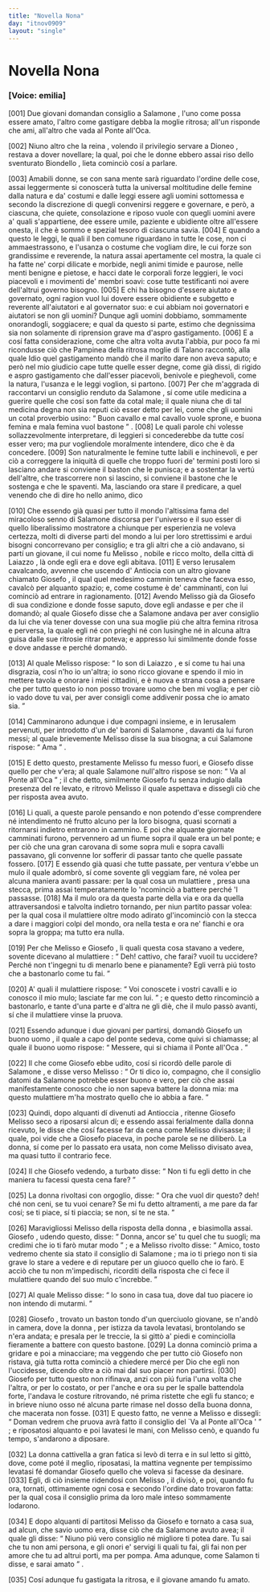 ```yaml
---
title: "Novella Nona"
day: "itnov0909"
layout: "single"
---
```

<div id="nov0909" type="novella" who="emilia">
 <h1>
  Novella Nona
 </h1>
 <p>
  <h3>
   [Voice: emilia]
  </h3>
 </p>
 <argument>
  <p>
   <a name="p09090001">
    [001]
   </a>
   Due giovani domandan consiglio a
   <name persref="salomone" type="person">
    Salamone
   </name>
   , l'uno come possa essere amato, l'altro come gastigare debba la moglie ritrosa; all'un risponde che ami, all'altro che vada al
   <name placeref="ponteoca" type="place">
    Ponte all'Oca.
   </name>
  </p>
 </argument>
 <div3 type="commentary" who="author">
  <p>
   <a name="p09090002">
    [002]
   </a>
   Niuno altro che
   <name persref="emilia" type="person">
    la reina
   </name>
   , volendo il privilegio servare a
   <name persref="dioneo" type="person">
    Dioneo
   </name>
   , restava a dover novellare; la qual, poi che le donne ebbero assai riso dello sventurato
   <name persref="biondello" type="person">
    Biondello
   </name>
   , lieta cominci&ograve; cos&iacute; a parlare.
  </p>
 </div3>
 <div3 type="commentary" who="emilia">
  <p>
   <a name="p09090003">
    [003]
   </a>
   Amabili donne, se con sana mente sar&agrave; riguardato l'ordine delle cose, assai leggermente si conoscer&agrave; tutta la universal moltitudine delle femine dalla natura e da' costumi e dalle leggi essere agli uomini sottomessa e secondo la discrezione di quegli convenirsi reggere e governare, e per&ograve;, a ciascuna, che quiete, consolazione e riposo vuole con quegli uomini avere a' quali s'appartiene, dee essere umile, paziente e ubidiente oltre all'essere onesta, il che &egrave; sommo e spezial tesoro di ciascuna savia.
   <a name="p09090004">
    [004]
   </a>
   E quando a questo le leggi, le quali il ben comune riguardano in tutte le cose, non ci ammaestrassono, e l'usanza o costume che vogliam dire, le cui forze son grandissime e reverende, la natura assai apertamente cel mostra, la quale ci ha fatte ne' corpi dilicate e morbide, negli animi timide e paurose, nelle menti benigne e pietose, e hacci date le corporali forze leggieri, le voci piacevoli e i movimenti de' membri soavi: cose tutte testificanti noi avere dell'altrui governo bisogno.
   <a name="p09090005">
    [005]
   </a>
   E chi ha bisogno d'essere aiutato e governato, ogni ragion vuol lui dovere essere obidiente e subgetto e reverente all'aiutatori e al governator suo: e cui abbiam noi governatori e aiutatori se non gli uomini? Dunque agli uomini dobbiamo, sommamente onorandogli, soggiacere; e qual da questo si parte, estimo che degnissima sia non solamente di riprension grave ma d'aspro gastigamento.
   <a name="p09090006">
    [006]
   </a>
   E a cos&iacute; fatta considerazione, come che altra volta avuta l'abbia, pur poco fa mi ricondusse ci&ograve; che
   <name persref="pampinea" type="person">
    Pampinea
   </name>
   della ritrosa moglie di
   <name persref="talano" type="person">
    Talano
   </name>
   raccont&ograve;, alla quale Idio quel gastigamento mand&ograve; che il marito dare non aveva saputo; e per&ograve; nel mio giudicio cape tutte quelle esser degne, come gi&agrave; dissi, di rigido e aspro gastigamento che dall'esser piacevoli, benivole e pieghevoli, come la natura, l'usanza e le leggi voglion, si partono.
   <a name="p09090007">
    [007]
   </a>
   Per che m'aggrada di raccontarvi un consiglio renduto da
   <name persref="salomone" type="person">
    Salamone
   </name>
   , s&iacute; come utile medicina a guerire quelle che cos&iacute; son fatte da cotal male; il quale niuna che di tal medicina degna non sia reputi ci&ograve; esser detto per lei, come che gli uomini un cotal proverbio usino:
   <q direct="unspecified" type="proverb">
    Buon cavallo e mal cavallo vuole sprone, e buona femina e mala femina vuol bastone
   </q>
   .
   <a name="p09090008">
    [008]
   </a>
   Le quali parole chi volesse sollazzevolmente interpretare, di leggieri si concederebbe da tutte cos&iacute; esser vero; ma pur vogliendole moralmente intendere, dico che &egrave; da concedere.
   <a name="p09090009">
    [009]
   </a>
   Son naturalmente le femine tutte labili e inchinevoli, e per ci&ograve; a correggere la iniquit&agrave; di quelle che troppo fuori de' termini posti loro si lasciano andare si conviene il baston che le punisca; e a sostentar la vert&uacute; dell'altre, che trascorrere non si lascino, si conviene il bastone che le sostenga e che le spaventi. Ma, lasciando ora stare il predicare, a quel venendo che di dire ho nello animo, dico
  </p>
 </div3>
 <p>
  <a name="p09090010">
   [010]
  </a>
  Che essendo gi&agrave; quasi per tutto il mondo l'altissima fama del miracoloso senno di
  <name persref="salomone" type="person">
   Salamone
  </name>
  discorsa per l'universo e il suo esser di quello liberalissimo mostratore a chiunque per esperienzia ne voleva certezza, molti di diverse parti del mondo a lui per loro strettissimi e ardui bisogni concorrevano per consiglio; e tra gli altri che a ci&ograve; andavano, si part&iacute; un giovane, il cui nome fu
  <name persref="melisso" type="person">
   Melisso
  </name>
  , nobile e ricco molto, della citt&agrave; di
  <name placeref="laiazzo" type="place">
   Laiazzo
  </name>
  , l&agrave; onde egli era e dove egli abitava.
  <a name="p09090011">
   [011]
  </a>
  E verso
  <name placeref="gerusalemme" type="place">
   Ierusalem
  </name>
  cavalcando, avvenne che uscendo d'
  <name placeref="antiochia" type="place">
   Antiocia
  </name>
  con un altro giovane chiamato
  <name persref="giosefo" type="person">
   Giosefo
  </name>
  , il qual quel medesimo cammin teneva che faceva esso, cavalc&ograve; per alquanto spazio; e, come costume &egrave; de' camminanti, con lui cominci&ograve; ad entrare in ragionamento.
  <a name="p09090012">
   [012]
  </a>
  Avendo
  <name persref="melisso" type="person">
   Melisso
  </name>
  gi&agrave; da
  <name persref="giosefo" type="person">
   Giosefo
  </name>
  di sua condizione e donde fosse saputo, dove egli andasse e per che il domand&ograve;; al quale
  <name persref="giosefo" type="person">
   Giosefo
  </name>
  disse che a
  <name persref="salomone" type="person">
   Salamone
  </name>
  andava per aver consiglio da lui che via tener dovesse con una sua moglie pi&uacute; che altra femina ritrosa e perversa, la quale egli n&eacute; con prieghi n&eacute; con lusinghe n&eacute; in alcuna altra guisa dalle sue ritrosie ritrar poteva; e appresso lui similmente donde fosse e dove andasse e perch&eacute; domand&ograve;.
 </p>
 <p>
  <a name="p09090013">
   [013]
  </a>
  Al quale
  <name persref="melisso" type="person">
   Melisso
  </name>
  rispose:
  <q direct="unspecified" who="melisso">
   Io son di
   <name placeref="laiazzo" type="place">
    Laiazzo
   </name>
   , e s&iacute; come tu hai una disgrazia, cos&iacute; n'ho io un'altra; io sono ricco giovane e spendo il mio in mettere tavola e onorare i miei cittadini, e &egrave; nuova e strana cosa a pensare che per tutto questo io non posso trovare uomo che ben mi voglia; e per ci&ograve; io vado dove tu vai, per aver consigli come addivenir possa che io amato sia.
  </q>
 </p>
 <p>
  <a name="p09090014">
   [014]
  </a>
  Camminarono adunque i due compagni insieme, e in
  <name placeref="gerusalemme" type="place">
   Ierusalem
  </name>
  pervenuti, per introdotto d'un de' baroni di
  <name persref="salomone" type="person">
   Salamone
  </name>
  , davanti da lui furon messi; al quale brievemente
  <name persref="melisso" type="person">
   Melisso
  </name>
  disse la sua bisogna; a cui
  <name persref="salomone" type="person">
   Salamone
  </name>
  rispose:
  <q direct="unspecified" who="salomone">
   Ama
  </q>
  .
 </p>
 <p>
  <a name="p09090015">
   [015]
  </a>
  E detto questo, prestamente
  <name persref="melisso" type="person">
   Melisso
  </name>
  fu messo fuori, e
  <name persref="giosefo" type="person">
   Giosefo
  </name>
  disse quello per che v'era; al quale
  <name persref="salomone" type="person">
   Salamone
  </name>
  null'altro rispose se non:
  <q direct="unspecified" who="salomone">
   Va al
   <name placeref="ponteoca" type="place">
    Ponte all'Oca
   </name>
  </q>
  ; il che detto, similmente
  <name persref="giosefo" type="person">
   Giosefo
  </name>
  fu senza indugio dalla presenza del re levato, e ritrov&ograve;
  <name persref="melisso" type="person">
   Melisso
  </name>
  il quale aspettava e dissegli ci&ograve; che per risposta avea avuto.
 </p>
 <p>
  <a name="p09090016">
   [016]
  </a>
  Li quali, a queste parole pensando e non potendo d'esse comprendere n&eacute; intendimento n&eacute; frutto alcuno per la loro bisogna, quasi scornati a ritornarsi indietro entrarono in cammino. E poi che alquante giornate camminati furono, pervennero ad un fiume sopra il quale era un bel ponte; e per ci&ograve; che una gran carovana di some sopra muli e sopra cavalli passavano, gli convenne lor sofferir di passar tanto che quelle passate fossero.
  <a name="p09090017">
   [017]
  </a>
  E essendo gi&agrave; quasi che tutte passate, per ventura v'ebbe un mulo il quale adombr&ograve;, s&iacute; come sovente gli veggiam fare, n&eacute; volea per alcuna maniera avanti passare: per la qual cosa un
  <name persref="mulattiere-0909" type="person">
   mulattiere
  </name>
  , presa una stecca, prima assai temperatamente lo 'ncominci&ograve; a battere perch&eacute; 'l passasse.
  <a name="p09090018">
   [018]
  </a>
  Ma il mulo ora da questa parte della via e ora da quella attraversandosi e talvolta indietro tornando, per niun partito passar volea: per la qual cosa il mulattiere oltre modo adirato gl'incominci&ograve; con la stecca a dare i maggiori colpi del mondo, ora nella testa e ora ne' fianchi e ora sopra la groppa; ma tutto era nulla.
 </p>
 <p>
  <a name="p09090019">
   [019]
  </a>
  Per che
  <name persref="melisso" type="person">
   Melisso
  </name>
  e
  <name persref="giosefo" type="person">
   Giosefo
  </name>
  , li quali questa cosa stavano a vedere, sovente dicevano al
  <name persref="mulattiere-0909" type="person">
   mulattiere
  </name>
  :
  <q direct="unspecified" who="melisso giosefo">
   Deh! cattivo, che farai? vuoil tu uccidere? Perch&eacute; non t'ingegni tu di menarlo bene e pianamente? Egli verr&agrave; pi&uacute; tosto che a bastonarlo come tu fai.
  </q>
 </p>
 <p>
  <a name="p09090020">
   [020]
  </a>
  A' quali il
  <name persref="mulattiere-0909" type="person">
   mulattiere
  </name>
  rispose:
  <q direct="unspecified" who="mulattiere-0909">
   Voi conoscete i vostri cavalli e io conosco il mio mulo; lasciate far me con lui.
  </q>
  ; e questo detto rincominci&ograve; a bastonarlo, e tante d'una parte e d'altra ne gli di&egrave;, che il mulo pass&ograve; avanti, s&iacute; che il
  <name persref="mulattiere-0909" type="person">
   mulattiere
  </name>
  vinse la pruova.
 </p>
 <p>
  <a name="p09090021">
   [021]
  </a>
  Essendo adunque i due giovani per partirsi, domand&ograve;
  <name persref="giosefo" type="person">
   Giosefo
  </name>
  un
  <name persref="uomo-0909" type="person">
   buono uomo
  </name>
  , il quale a capo del ponte sedeva, come quivi si chiamasse; al quale il buono uomo rispose:
  <q direct="unspecified" who="uomo-0909">
   Messere, qui si chiama il
   <name placeref="ponteoca" type="place">
    Ponte all'Oca
   </name>
   .
  </q>
 </p>
 <p>
  <a name="p09090022">
   [022]
  </a>
  Il che come
  <name persref="giosefo" type="person">
   Giosefo
  </name>
  ebbe udito, cos&iacute; si ricord&ograve; delle parole di
  <name persref="salomone" type="person">
   Salamone
  </name>
  , e disse verso
  <name persref="melisso" type="person">
   Melisso
  </name>
  :
  <q direct="unspecified" who="giosefo">
   Or ti dico io, compagno, che il consiglio datomi da
   <name persref="salomone" type="person">
    Salamone
   </name>
   potrebbe esser buono e vero, per ci&ograve; che assai manifestamente conosco che io non sapeva battere la donna mia: ma questo
   <name persref="mulattiere-0909" type="person">
    mulattiere
   </name>
   m'ha mostrato quello che io abbia a fare.
  </q>
 </p>
 <p>
  <a name="p09090023">
   [023]
  </a>
  Quindi, dopo alquanti d&iacute; divenuti ad
  <name placeref="antiochia" type="place">
   Antioccia
  </name>
  , ritenne
  <name persref="giosefo" type="person">
   Giosefo
  </name>
  <name persref="melisso" type="person">
   Melisso
  </name>
  seco a riposarsi alcun d&iacute;; e essendo assai ferialmente dalla
  <name persref="donna-0909" type="person">
   donna
  </name>
  ricevuto, le disse che cos&iacute; facesse far da cena come
  <name persref="melisso" type="person">
   Melisso
  </name>
  divisasse; il quale, poi vide che a
  <name persref="giosefo" type="person">
   Giosefo
  </name>
  piaceva, in poche parole se ne diliber&ograve;. La donna, s&iacute; come per lo passato era usata, non come
  <name persref="melisso" type="person">
   Melisso
  </name>
  divisato avea, ma quasi tutto il contrario fece.
 </p>
 <p>
  <a name="p09090024">
   [024]
  </a>
  Il che
  <name persref="giosefo" type="person">
   Giosefo
  </name>
  vedendo, a turbato disse:
  <q direct="unspecified" who="giosefo">
   Non ti fu egli detto in che maniera tu facessi questa cena fare?
  </q>
 </p>
 <p>
  <a name="p09090025">
   [025]
  </a>
  La
  <name persref="donna-0909" type="person">
   donna
  </name>
  rivoltasi con orgoglio, disse:
  <q direct="unspecified" who="donna-0909">
   Ora che vuol dir questo? deh! ch&eacute; non ceni, se tu vuoi cenare? Se mi fu detto altramenti, a me pare da far cos&iacute;; se ti piace, s&iacute; ti piaccia; se non, s&iacute; te ne sta.
  </q>
 </p>
 <p>
  <a name="p09090026">
   [026]
  </a>
  Maravigliossi
  <name persref="melisso" type="person">
   Melisso
  </name>
  della risposta della
  <name persref="donna-0909" type="person">
   donna
  </name>
  , e biasimolla assai.
  <name persref="giosefo" type="person">
   Giosefo
  </name>
  , udendo questo, disse:
  <q direct="unspecified" who="giosefo">
   Donna, ancor se' tu quel che tu suogli; ma credimi che io ti far&ograve; mutar modo
  </q>
  ; e a
  <name persref="melisso" type="person">
   Melisso
  </name>
  rivolto disse:
  <q direct="unspecified" who="giosefo">
   Amico, tosto vedremo chente sia stato il consiglio di
   <name persref="salomone" type="person">
    Salamone
   </name>
   ; ma io ti priego non ti sia grave lo stare a vedere e di reputare per un giuoco quello che io far&ograve;. E acci&ograve; che tu non m'impedischi, ricorditi della risposta che ci fece il
   <name persref="mulattiere-0909" type="person">
    mulattiere
   </name>
   quando del suo mulo c'increbbe.
  </q>
 </p>
 <p>
  <a name="p09090027">
   [027]
  </a>
  Al quale
  <name persref="melisso" type="person">
   Melisso
  </name>
  disse:
  <q direct="unspecified" who="melisso">
   Io sono in casa tua, dove dal tuo piacere io non intendo di mutarmi.
  </q>
 </p>
 <p>
  <a name="p09090028">
   [028]
  </a>
  <name persref="giosefo" type="person">
   Giosefo
  </name>
  , trovato un baston tondo d'un querciuolo giovane, se n'and&ograve; in camera, dove la
  <name persref="donna-0909" type="person">
   donna
  </name>
  , per istizza da tavola levatasi, brontolando se n'era andata; e presala per le treccie, la si gitt&ograve; a' piedi e cominciolla fieramente a battere con questo bastone.
  <a name="p09090029">
   [029]
  </a>
  La donna cominci&ograve; prima a gridare e poi a minacciare; ma veggendo che per tutto ci&ograve;
  <name persref="giosefo" type="person">
   Giosefo
  </name>
  non ristava, gi&agrave; tutta rotta cominci&ograve; a chiedere merc&eacute; per Dio che egli non l'uccidesse, dicendo oltre a ci&ograve; mai dal suo piacer non partirsi.
  <a name="p09090030">
   [030]
  </a>
  <name persref="giosefo" type="person">
   Giosefo
  </name>
  per tutto questo non rifinava, anzi con pi&uacute; furia l'una volta che l'altra, or per lo costato, or per l'anche e ora su per le spalle battendola forte, l'andava le costure ritrovando, n&eacute; prima ristette che egli fu stanco; e in brieve niuno osso n&eacute; alcuna parte rimase nel dosso della buona donna, che macerata non fosse.
  <a name="p09090031">
   [031]
  </a>
  E questo fatto, ne venne a
  <name persref="melisso" type="person">
   Melisso
  </name>
  e dissegli:
  <q direct="unspecified" who="giosefo">
   Doman vedrem che pruova avr&agrave; fatto il consiglio del `Va al
   <name placeref="ponteoca" type="place">
    Ponte all'Oca
   </name>
   '
  </q>
  ; e riposatosi alquanto e poi lavatesi le mani, con
  <name persref="melisso" type="person">
   Melisso
  </name>
  cen&ograve;, e quando fu tempo, s'andarono a diposare.
 </p>
 <p>
  <a name="p09090032">
   [032]
  </a>
  La donna cattivella a gran fatica si lev&ograve; di terra e in sul letto si gitt&ograve;, dove, come pot&eacute; il meglio, riposatasi, la mattina vegnente per tempissimo levatasi f&eacute; domandar
  <name persref="giosefo" type="person">
   Giosefo
  </name>
  quello che voleva si facesse da desinare.
  <a name="p09090033">
   [033]
  </a>
  Egli, di ci&ograve; insieme ridendosi con
  <name persref="melisso" type="person">
   Melisso
  </name>
  , il divis&ograve;, e poi, quando fu ora, tornati, ottimamente ogni cosa e secondo l'ordine dato trovaron fatta: per la qual cosa il consiglio prima da loro male inteso sommamente lodarono.
 </p>
 <p>
  <a name="p09090034">
   [034]
  </a>
  E dopo alquanti d&iacute; partitosi
  <name persref="melisso" type="person">
   Melisso
  </name>
  da
  <name persref="giosefo" type="person">
   Giosefo
  </name>
  e tornato a casa sua, ad alcun, che
  <name persref="savio-0909" type="person">
   savio uomo
  </name>
  era, disse ci&ograve; che da
  <name persref="salomone" type="person">
   Salamone
  </name>
  avuto avea; il quale gli disse:
  <q direct="unspecified" who="savio-0909">
   Niuno pi&uacute; vero consiglio n&eacute; migliore ti potea dare. Tu sai che tu non ami persona, e gli onori e' servigi li quali tu fai, gli fai non per amore che tu ad altrui porti, ma per pompa. Ama adunque, come
   <name persref="salomone" type="person">
    Salamon
   </name>
   ti disse, e sarai amato
  </q>
  .
 </p>
 <p>
  <a name="p09090035">
   [035]
  </a>
  Cos&iacute; adunque fu gastigata la ritrosa, e il giovane amando fu amato.
 </p>
</div>